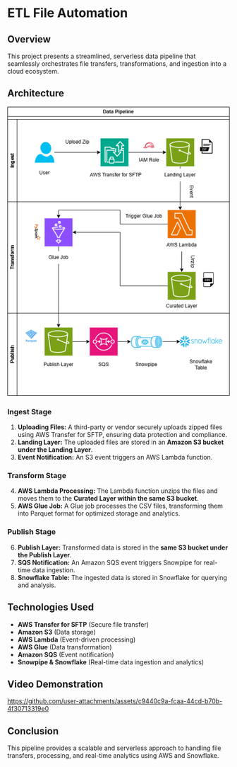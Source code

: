 # ETL File Automation

## Overview

This project presents a streamlined, serverless data pipeline that seamlessly orchestrates file transfers, transformations, and ingestion into a cloud ecosystem.

## Architecture

![Architecture Diagram](./assets/architecture.png)

### Ingest Stage

1. **Uploading Files:** A third-party or vendor securely uploads zipped files using AWS Transfer for SFTP, ensuring data protection and compliance.
2. **Landing Layer:** The uploaded files are stored in an **Amazon S3 bucket under the Landing Layer**.
3. **Event Notification:** An S3 event triggers an AWS Lambda function.

### Transform Stage

4. **AWS Lambda Processing:** The Lambda function unzips the files and moves them to the **Curated Layer within the same S3 bucket**.
5. **AWS Glue Job:** A Glue job processes the CSV files, transforming them into Parquet format for optimized storage and analytics.

### Publish Stage

6. **Publish Layer:** Transformed data is stored in the **same S3 bucket under the Publish Layer**.
7. **SQS Notification:** An Amazon SQS event triggers Snowpipe for real-time data ingestion.
8. **Snowflake Table:** The ingested data is stored in Snowflake for querying and analysis.

## Technologies Used

- **AWS Transfer for SFTP** (Secure file transfer)
- **Amazon S3** (Data storage)
- **AWS Lambda** (Event-driven processing)
- **AWS Glue** (Data transformation)
- **Amazon SQS** (Event notification)
- **Snowpipe & Snowflake** (Real-time data ingestion and analytics)

## Video Demonstration

https://github.com/user-attachments/assets/c9440c9a-fcaa-44cd-b70b-4f30713319e0

## Conclusion

This pipeline provides a scalable and serverless approach to handling file transfers, processing, and real-time analytics using AWS and Snowflake.


